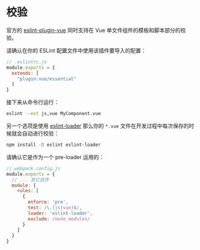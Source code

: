 # 校验

官方的 [eslint-plugin-vue](https://github.com/vuejs/eslint-plugin-vue) 同时支持在 Vue 单文件组件的模板和脚本部分的校验。

请确认在你的 ESLint 配置文件中使用该插件要导入的配置：

``` js
// .eslintrc.js
module.exports = {
  extends: [
    "plugin:vue/essential"
  ]
}
```

接下来从命令行运行：

``` bash
eslint --ext js,vue MyComponent.vue
```

另一个选项是使用 [eslint-loader](https://github.com/MoOx/eslint-loader) 那么你的 `*.vue` 文件在开发过程中每次保存的时候就会自动进行校验：

``` bash
npm install -D eslint eslint-loader
```

请确认它是作为一个 pre-loader 运用的：

``` js
// webpack.config.js
module.exports = {
  // ... 其它选项
  module: {
    rules: [
      {
        enforce: 'pre',
        test: /\.(js|vue)$/,
        loader: 'eslint-loader',
        exclude: /node_modules/
      }
    ]
  }
}
```
